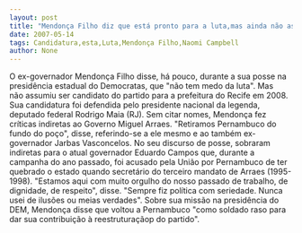 ```yaml
---
layout: post
title: "Mendonça Filho diz que está pronto para a luta,mas ainda não assume candidatura"
date: 2007-05-14
tags: Candidatura,esta,Luta,Mendonça Filho,Naomi Campbell
author: None
---
```

O ex-governador Mendon&ccedil;a Filho disse, h&aacute; pouco, durante a sua posse na presid&ecirc;ncia estadual do Democratas, que&nbsp;&quot;n&atilde;o tem medo da luta&quot;. Mas n&atilde;o&nbsp;assumiu ser candidato&nbsp;do partido para a prefeitura do Recife em 2008. Sua candidatura foi defendida pelo presidente nacional da legenda, deputado federal Rodrigo Maia (RJ).
Sem citar nomes,&nbsp;Mendon&ccedil;a fez cr&iacute;ticas indiretas ao Governo Miguel Arraes. &quot;Retiramos Pernambuco do fundo do po&ccedil;o&quot;, disse, referindo-se a ele mesmo e ao tamb&eacute;m ex-governador Jarbas Vasconcelos.
No seu discurso de posse, sobraram indiretas para o atual governador Eduardo Campos que, durante a campanha do ano passado, foi acusado pela Uni&atilde;o por Pernambuco de ter quebrado o estado quando secret&aacute;rio do terceiro&nbsp;mandato de&nbsp;Arraes (1995-1998).
&quot;Estamos aqui com muito orgulho do nosso passado de trabalho, de dignidade, de respeito&quot;, disse. &quot;Sempre fiz pol&iacute;tica com seriedade. Nunca usei de ilus&otilde;es ou meias verdades&quot;.
Sobre sua miss&atilde;o na presid&ecirc;ncia do DEM, Mendon&ccedil;a disse que voltou a Pernambuco &quot;como soldado raso para dar sua contribui&ccedil;&atilde;o &agrave; reestrutura&ccedil;&atilde;op do partido&quot;. 